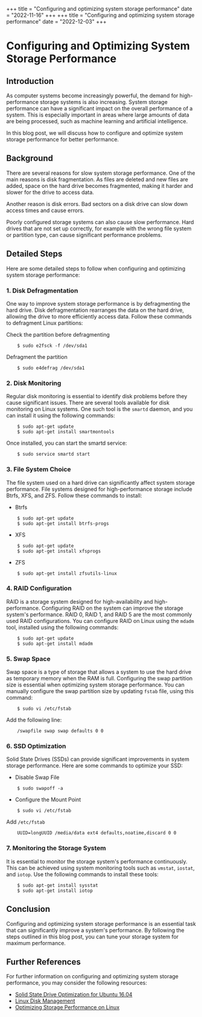 +++
title = "Configuring and optimizing system storage performance"
date = "2022-11-16"
+++
+++
title = "Configuring and optimizing system storage performance"
date = "2022-12-03"
+++
# Configuring and Optimizing System Storage Performance

## Introduction

As computer systems become increasingly powerful, the demand for high-performance storage systems is also increasing. System storage performance can have a significant impact on the overall performance of a system. This is especially important in areas where large amounts of data are being processed, such as machine learning and artificial intelligence.

In this blog post, we will discuss how to configure and optimize system storage performance for better performance.

## Background

There are several reasons for slow system storage performance. One of the main reasons is disk fragmentation. As files are deleted and new files are added, space on the hard drive becomes fragmented, making it harder and slower for the drive to access data.

Another reason is disk errors. Bad sectors on a disk drive can slow down access times and cause errors.

Poorly configured storage systems can also cause slow performance. Hard drives that are not set up correctly, for example with the wrong file system or partition type, can cause significant performance problems.

## Detailed Steps

Here are some detailed steps to follow when configuring and optimizing system storage performance:

### 1. Disk Defragmentation

One way to improve system storage performance is by defragmenting the hard drive. Disk defragmentation rearranges the data on the hard drive, allowing the drive to more efficiently access data. Follow these commands to defragment Linux partitions:

Check the partition before defragmenting
```
    $ sudo e2fsck -f /dev/sda1
```

Defragment the partition
```
    $ sudo e4defrag /dev/sda1
```

### 2. Disk Monitoring

Regular disk monitoring is essential to identify disk problems before they cause significant issues. There are several tools available for disk monitoring on Linux systems. One such tool is the `smartd` daemon, and you can install it using the following commands:

```
    $ sudo apt-get update
    $ sudo apt-get install smartmontools
```
Once installed, you can start the smartd service:
```
    $ sudo service smartd start
```

### 3. File System Choice

The file system used on a hard drive can significantly affect system storage performance. File systems designed for high-performance storage include Btrfs, XFS, and ZFS. Follow these commands to install:
* Btrfs
```
    $ sudo apt-get update
    $ sudo apt-get install btrfs-progs
```

* XFS
```
    $ sudo apt-get update
    $ sudo apt-get install xfsprogs
```

* ZFS
```
    $ sudo apt-get install zfsutils-linux
```

### 4. RAID Configuration

RAID is a storage system designed for high-availability and high-performance. Configuring RAID on the system can improve the storage system's performance. RAID 0, RAID 1, and RAID 5 are the most commonly used RAID configurations. You can configure RAID on Linux using the `mdadm` tool, installed using the following commands:

```
    $ sudo apt-get update
    $ sudo apt-get install mdadm
```

### 5. Swap Space

Swap space is a type of storage that allows a system to use the hard drive as temporary memory when the RAM is full. Configuring the swap partition size is essential when optimizing system storage performance. You can manually configure the swap partition size by updating `fstab` file, using this command:

```
    $ sudo vi /etc/fstab 
```

Add the following line:
```
    /swapfile swap swap defaults 0 0
```

### 6. SSD Optimization

Solid State Drives (SSDs) can provide significant improvements in system storage performance. Here are some commands to optimize your SSD:

* Disable Swap File
```
    $ sudo swapoff -a
```

* Configure the Mount Point
```
    $ sudo vi /etc/fstab
```

Add `/etc/fstab`
```
    UUID=longUUID /media/data ext4 defaults,noatime,discard 0 0
```

### 7. Monitoring the Storage System

It is essential to monitor the storage system's performance continuously. This can be achieved using system monitoring tools such as `vmstat`, `iostat`, and `iotop`. Use the following commands to install these tools:

```
    $ sudo apt-get install sysstat
    $ sudo apt-get install iotop
```

## Conclusion

Configuring and optimizing system storage performance is an essential task that can significantly improve a system's performance. By following the steps outlined in this blog post, you can tune your storage system for maximum performance.

## Further References

For further information on configuring and optimizing system storage performance, you may consider the following resources:

* [Solid State Drive Optimization for Ubuntu 16.04](https://www.digitalocean.com/community/tutorials/how-to-optimize-ssd-storage-in-linux)
* [Linux Disk Management](https://www.howtoforge.com/linux-disk-management-part-1/#what-is-lvm)
* [Optimizing Storage Performance on Linux](https://unix.stackexchange.com/questions/48775/optimize-performance-for-reading-and-writing-files-in-a-disk)